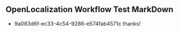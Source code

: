 ## OpenLocalization Workflow Test MarkDown
* 9a083d6f-ec33-4c54-9286-e574fab4571c thanks!

<!--HONumber=Aug16_HO1-->


